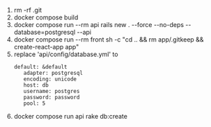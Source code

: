 1. rm -rf .git
1. docker compose build
1. docker compose run --rm api rails new . --force --no-deps --database=postgresql --api
1. docker compose run --rm front sh -c "cd .. && rm app/.gitkeep && create-react-app app"
1. replace 'api/config/database.yml' to
   ```
   default: &default
      adapter: postgresql
      encoding: unicode
      host: db
      username: postgres
      password: password
      pool: 5
   ```
1. docker compose run api rake db:create
